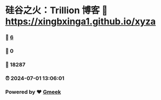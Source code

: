 # 硅谷之火：Trillion 博客 :link: https://xingbxinga1.github.io/xyza 
### :page_facing_up: [6](https://xingbxinga1.github.io/xyza/tag.html) 
### :speech_balloon: 0 
### :hibiscus: 18287 
### :alarm_clock: 2024-07-01 13:06:01 
### Powered by :heart: [Gmeek](https://github.com/Meekdai/Gmeek)
